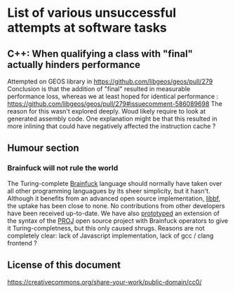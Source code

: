 # List of various unsuccessful attempts at software tasks

## C++: When qualifying a class with "final" actually hinders performance

Attempted on GEOS library in https://github.com/libgeos/geos/pull/279
Conclusion is that the addition of "final" resulted in measurable performance loss, whereas we at least hoped for identical performance : https://github.com/libgeos/geos/pull/279#issuecomment-586089698
The reason for this wasn't explored deeply. Woud likely require to look at generated assembly code. One explanation might be that this resulted in more inlining that could have negatively affected the instruction cache ?

## Humour section

### Brainfuck will not rule the world

The Turing-complete [Brainfuck](https://en.wikipedia.org/wiki/Brainfuck) language should normally have taken over all other programming languagues by its sheer simplicity, but it hasn't. Although it benefits from an advanced open source implementation, [libbf](https://savannah.nongnu.org/projects/libbf), the uptake has been close to none. No contributions from other developers have been received up-to-date. We have also [prototyped](https://github.com/rouault/PROJ/commit/767c5c4e864b09e5000a5a72363a38daa2605735) an extension of the syntax of the [PROJ](https://proj.org) open source project with Brainfuck operators to give it Turing-completness, but this only caused shrugs. Reasons are not completely clear: lack of Javascript implementation, lack of gcc / clang frontend ?

## License of this document

https://creativecommons.org/share-your-work/public-domain/cc0/
